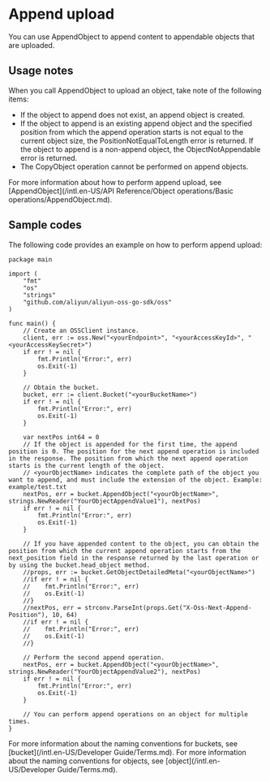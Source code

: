 # Append upload

You can use AppendObject to append content to appendable objects that are uploaded.

## Usage notes

When you call AppendObject to upload an object, take note of the following items:

-   If the object to append does not exist, an append object is created.
-   If the object to append is an existing append object and the specified position from which the append operation starts is not equal to the current object size, the PositionNotEqualToLength error is returned. If the object to append is a non-append object, the ObjectNotAppendable error is returned.
-   The CopyObject operation cannot be performed on append objects.

For more information about how to perform append upload, see [AppendObject](/intl.en-US/API Reference/Object operations/Basic operations/AppendObject.md).

## Sample codes

The following code provides an example on how to perform append upload:

```
package main

import (
    "fmt"
    "os"
    "strings"
    "github.com/aliyun/aliyun-oss-go-sdk/oss"
)

func main() {
    // Create an OSSClient instance.
    client, err := oss.New("<yourEndpoint>", "<yourAccessKeyId>", "<yourAccessKeySecret>")
    if err ! = nil {
        fmt.Println("Error:", err)
        os.Exit(-1)
    }

    // Obtain the bucket.
    bucket, err := client.Bucket("<yourBucketName>")
    if err ! = nil {
        fmt.Println("Error:", err)
        os.Exit(-1)
    }

    var nextPos int64 = 0
    // If the object is appended for the first time, the append position is 0. The position for the next append operation is included in the response. The position from which the next append operation starts is the current length of the object.
    // <yourObjectName> indicates the complete path of the object you want to append, and must include the extension of the object. Example: example/test.txt
    nextPos, err = bucket.AppendObject("<yourObjectName>", strings.NewReader("YourObjectAppendValue1"), nextPos)
    if err ! = nil {
        fmt.Println("Error:", err)
        os.Exit(-1)
    }
    
    // If you have appended content to the object, you can obtain the position from which the current append operation starts from the next_position field in the response returned by the last operation or by using the bucket.head_object method.
    //props, err := bucket.GetObjectDetailedMeta("<yourObjectName>")
    //if err ! = nil {
    //    fmt.Println("Error:", err)
    //    os.Exit(-1)
    //}
    //nextPos, err = strconv.ParseInt(props.Get("X-Oss-Next-Append-Position"), 10, 64)
    //if err ! = nil {
    //    fmt.Println("Error:", err)
    //    os.Exit(-1)
    //}    

    // Perform the second append operation.
    nextPos, err = bucket.AppendObject("<yourObjectName>", strings.NewReader("YourObjectAppendValue2"), nextPos)
    if err ! = nil {
        fmt.Println("Error:", err)
        os.Exit(-1)
    }

    // You can perform append operations on an object for multiple times.
}
```

For more information about the naming conventions for buckets, see [bucket](/intl.en-US/Developer Guide/Terms.md). For more information about the naming conventions for objects, see [object](/intl.en-US/Developer Guide/Terms.md).

